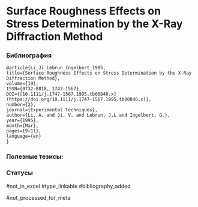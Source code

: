 # Surface Roughness Effects on Stress Determination by the X-Ray Diffraction Method

### Библиография
```
@article{Li_Ji_Lebrun_Ingelbert_1995,
title={Surface Roughness Effects on Stress Determination by the X-Ray Diffraction Method},
volume={19},
ISSN={0732-8818, 1747-1567},
DOI={[10.1111/j.1747-1567.1995.tb00840.x](https://doi.org/10.1111/j.1747-1567.1995.tb00840.x)},
number={2},
journal={Experimental Techniques},
author={Li, A. and Ji, V. and Lebrun, J.L and Ingelbert, G.},
year={1995},
month={Mar},
pages={9–11},
language={en}
}
```

### Полезные тезисы:

### Статусы
#not_in_excel 
#type_linkable 
#bibliography_added

#not_processed_for_meta
